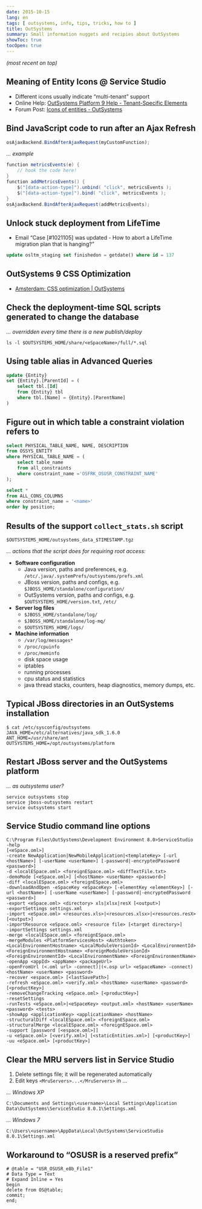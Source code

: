 ```yaml
---
date: 2015-10-15
lang: en
tags: [ outsystems, info, tips, tricks, how to ]
title: OutSystems
summary: Small information nuggets and recipies about OutSystems
showToc: true
tocOpen: true
---
```


*(most recent on top)*

## Meaning of Entity Icons @ Service Studio

* Different icons usually indicate “multi-tenant” support
* Online Help: [OutSystems Platform 9 Help - Tenant-Specific Elements](http://www.outsystems.com/help/servicestudio/9.0/default.htm#Multi-tenant_eSpaces/tenant_specific_elements.htm)
* Forum Post: [Icons of entities - OutSystems](https://www.outsystems.com/forums/discussion/15470/icons-of-entities/)

## Bind JavaScript code to run after an Ajax Refresh

```js
osAjaxBackend.BindAfterAjaxRequest(myCustomFunction);
```

*… example*

```java
function metricsEvents(e) {
    // hook the code here!
}
function addMetricsEvents() {
    $("[data-action-type]").unbind( "click", metricsEvents );
    $("[data-action-type]").bind( "click", metricsEvents );
}
osAjaxBackend.BindAfterAjaxRequest(addMetricsEvents);
```

## Unlock stuck deployment from LifeTime

* Email “Case [#1021105] was updated - How to abort a LifeTime migration plan that is hanging?”

```sql
update osltm_staging set finishedon = getdate() where id = 137
```

## OutSystems 9 CSS Optimization

* [Amsterdam: CSS optimization | OutSystems](http://www.outsystems.com/forums/discussion/14708/amsterdam-css-optimization/)

## Check the deployment-time SQL scripts generated to change the database

*… overridden every time there is a new publish/deploy*

```shell
ls -l $OUTSYSTEMS_HOME/share/<eSpaceName>/full/*.sql
```

## Using table alias in Advanced Queries

```sql
update {Entity}
set {Entity}.[ParentId] = (
    select tbl.[Id]
    from {Entity} tbl
    where tbl.[Name] = {Entity}.[ParentName]
)
```

## Figure out in which table a constraint violation refers to

```sql
select PHYSICAL_TABLE_NAME, NAME, DESCRIPTION
from OSSYS_ENTITY
where PHYSICAL_TABLE_NAME = (
    select table_name
    from all_constraints
    where constraint_name ='OSFRK_OSUSR_CONSTRAINT_NAME'
);
```

```sql
select *
from ALL_CONS_COLUMNS
where constraint_name = '<name>'
order by position;
```

## Results of the support `collect_stats.sh` script

```shell
$OUTSYSTEMS_HOME/outsystems_data_$TIMESTAMP.tgz
```

*… actions that the script does for requiring root access:*

* **Software configuration**
    - Java version, paths and preferences, e.g.  
      `/etc/.java/.systemPrefs/outsystems/prefs.xml`
    - JBoss version, paths and configs, e.g.  
      `$JBOSS_HOME/standalone/configuration/`
    - OutSystems version, paths and configs, e.g.  
      `$OUTSYSTEMS_HOME/version.txt`, `/etc/`
* **Server log files**
    - `$JBOSS_HOME/standalone/log/`
    - `$JBOSS_HOME/standalone/log-mq/`
    - `$OUTSYSTEMS_HOME/logs/`
* **Machine information**
    - `/var/log/messages*`
    - `/proc/cpuinfo`
    - `/proc/meminfo`
    - disk space usage
    - iptables
    - running processes
    - cpu status and statistics
    - java thread stacks, counters, heap diagnostics, memory dumps, etc.

## Typical JBoss directories in an OutSystems installation

```shell
$ cat /etc/sysconfig/outsystems
JAVA_HOME=/etc/alternatives/java_sdk_1.6.0
ANT_HOME=/usr/share/ant
OUTSYSTEMS_HOME=/opt/outsystems/platform
```

## Restart JBoss server and the OutSystems platform

*… as outsystems user?*

```shell
service outsystems stop
service jboss-outsystems restart
service outsystems start
```

## Service Studio command line options

```text
C:\Program Files\OutSystems\Development Environment 8.0>ServiceStudio -help
[<eSpace.oml>]
-create NewApplication|NewMobileApplication|<templateKey> [-url <hostName>] [-userName <userName>] [-password|-encryptedPassword <password>]
-d <localESpace.oml> <foreignESpace.oml> <diffTextFile.txt>
-demoMode [<eSpace.oml>] [<hostName> <userName> <password>]
-diff <localESpace.oml> <foreignESpace.oml>
-downloadAndOpen -eSpaceKey <eSpaceKey> [-elementKey <elementKey>] [-url <hostName>] [-userName <userName>] [-password|-encryptedPassword <password>]
-export <eSpace.oml> <directory> xls|xlsx|resX [<output>]
-exportSettings settings.xml
-import <eSpace.oml> <resources.xls>|<resources.xlsx>|<resources.resX> [<output>]
-importResource <eSpace.oml> <resource file> [<target directory>]
-importSettings settings.xml
-merge <localESpace.oml> <foreignESpace.oml>
-mergeModules <PlatformServicesHost> <Authtoken> <LocalEnvironmentHostname> <LocalModuleVersionId> <LocalEnvironmentId> <ForeignEnvironmentHostname> <ForeignModuleVersionId> <ForeignEnvironmentId> <LocalEnvironmentName> <ForeignEnvironmentName>
-openApp <appId> <appName> <packageUrl>
-openFromUrl (<.oml url> -connect)|(<.osp url> <eSpaceName> -connect) <hostName> <userName> <password>
-recover <espace.oml> [<lastSavePath>]
-refresh <eSpace.oml> <verify.xml> <hostName> <userName> <password> [<productKey>]
-removeChangeTracking <eSpace.oml> [<productKey>]
-resetSettings
-runTests <eSpace.oml>|<eSpaceKey> <output.xml> <hostName> <userName> <password> <tests>
-showApp <applicationKey> <applicationName> <hostName>
-structuralDiff <localESpace.oml> <foreignESpace.oml>
-structuralMerge <localESpace.oml> <foreignESpace.oml>
-support [password [<espace.oml>]]
-u <eSpace.oml> [<verify.xml>] [<staticEntities.xml>] [<productKey>]
-uu <eSpace.oml> [<productKey>]
```

## Clear the MRU servers list in Service Studio

1. Delete settings file; it will be regenerated automatically
2. Edit keys `<MruServers>...</MruServers>` in …

*… Windows XP*

```text
C:\Documents and Settings\<username>\Local Settings\Application Data\OutSystems\ServiceStudio 8.0.1\Settings.xml
```

*… Windows 7*

```text
C:\Users\<username>\AppData\Local\OutSystems\ServiceStudio 8.0.1\Settings.xml
```

## Workaround to “OSUSR is a reserved prefix”

```shell
# @table = "USR_OSUSR_e8b_File1"
# Data Type = Text
# Expand Inline = Yes
begin
delete from OS@table;
commit;
end;
```
